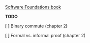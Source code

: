 [Software Foundations book](https://softwarefoundations.cis.upenn.edu/)

**TODO**

[ ] Binary commute (chapter 2)

[ ] Formal vs. informal proof (chapter 2)